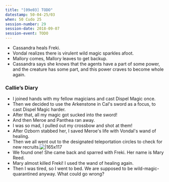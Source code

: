 ```yaml
---
title: "[09e03] TODO"
datestamp: 50-04-25/03
when: 50 Cudo 25
session-number: 29
session-date: 2018-09-07
session-event: TODO
---
```


* Cassandra heals Freki.
* Vondal realizes there is virulent wild magic sparkles afoot.
* Mallory comes, Mallory leaves to get backup.
* Cassandra says she knows that the agents have a part of some power, and the creature has some part, and this power craves to become whole again.

### Callie’s Diary

* I joined hands with my fellow magicians and cast Dispel Magic once.
* Then we decided to use the Arkenstone in Cal's sword as a focus, to cast Dispel Magic harder.
* After that, all my magic got sucked into the sword!
* And then Meroe and Panthea ran away.
* I was so mad, I pulled out my crossbow and shot at them!
* After Ozborn stabbed her, I saved Meroe's life with Vondal's wand of healing.
* Then we all went out to the designated teleportation circles to check for new recruits.![|165x117](https://lh4.googleusercontent.com/elw3UZQddMJ3EtfTvRtmZrzkWRgFuiOXk-qQxXmeXaSP85ORChURULZexGtChJH-KwOJIeyj9wRpzJBElZFve5YLT7zYz3uhYv9_c6x6LIJhmFZCOF0W3CmxDFYSlySpcVUQmOEKdRHWCvzfuyRSrC_y5XJhLkSCdptHMod7_pKxSnzo6kfsKVlm)
* We found one! She came back and sparred with Freki. Her name is Mary Reed.
* Mary almost killed Freki! I used the wand of healing again.
* Then I was tired, so I went to bed. We are supposed to be wild-magic-quarantined anyway. What could go wrong?
